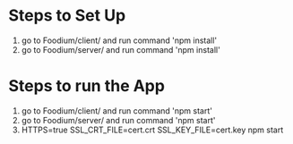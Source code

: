 # Steps to Set Up
1. go to Foodium/client/ and run command 'npm install'
2. go to Foodium/server/ and run command 'npm install'

# Steps to run the App
1. go to Foodium/client/ and run command 'npm start'
2. go to Foodium/server/ and run command 'npm start'
3. HTTPS=true SSL_CRT_FILE=cert.crt SSL_KEY_FILE=cert.key npm start